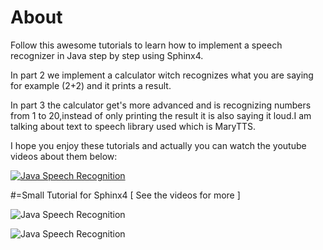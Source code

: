 # About

Follow this awesome tutorials to learn how to implement a speech recognizer in Java step by step using Sphinx4.

In part 2 we implement a calculator witch recognizes what you are saying for example (2+2) and it prints a result.

In part 3 the calculator get's more advanced and is recognizing numbers from 1 to 20,instead of only printing the result it is also saying it loud.I am talking about text to speech library used which is MaryTTS.

I hope you enjoy these tutorials and actually you can watch the youtube videos about them below:


[![Java Speech Recognition](http://img.youtube.com/vi/R8vsXKFTee0/0.jpg)](https://www.youtube.com/watch?v=R8vsXKFTee0)


#=Small Tutorial for Sphinx4 [ See the videos for more ]

![Java Speech Recognition](https://github.com/goxr3plus/Java-Speech-Recognizer-Tutorial--Calculator/blob/master/ScreenShot10312.png)

![Java Speech Recognition](https://github.com/goxr3plus/Java-Speech-Recognizer-Tutorial--Calculator/blob/master/ScreenShot43302.png)

